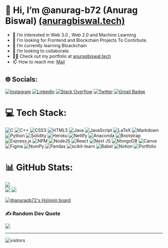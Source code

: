 # 👋 Hi, I’m @anurag-b72 (Anurag Biswal) [(anuragbiswal.tech)](https://www.anuragbiswal.tech/)
- 👀 I’m interested in Web 3.0 , Web 2.0 and Machine Learning 
- 🙌 I'm looking for Frontend and Blockchain Projects To Contirbute.
- 🌱 I’m currently learning Bloackchain
- 💞️ I’m looking to collaborate.
- 👨‍💻 Check out my portfolio at [anuragbiswal.tech](https://www.anuragbiswal.tech/)
- 📫 How to reach me: [Mail](mailto:anurag.biswal0702@gmail.com)
     
## 🌐 Socials:
[![Instagram](https://img.shields.io/badge/Instagram-%23E4405F.svg?logo=Instagram&logoColor=white)](https://instagram.com/mr._anuragbiswal) [![LinkedIn](https://img.shields.io/badge/LinkedIn-%230077B5.svg?logo=linkedin&logoColor=white)](https://linkedin.com/in/anurag-biswal72) [![Stack Overflow](https://img.shields.io/badge/-Stackoverflow-FE7A16?logo=stack-overflow&logoColor=white)](https://stackoverflow.com/users/21104262) [![Twitter](https://img.shields.io/badge/Twitter-%231DA1F2.svg?logo=Twitter&logoColor=white)](https://twitter.com/AnuragBiswal72) [![Gmail Badge](https://img.shields.io/badge/-anurag.biswal0702@gmail.com-db4437?style=flat-square&logo=Gmail&logoColor=white&link=mailto:anurag.biswal0702@gmail.com)](mailto:anurag.biswal0702@gmail.com)      
     
<!-- [![Linkedin Badge](https://img.shields.io/badge/-anuragbiswal72-blue?style=flat-square&logo=Linkedin&logoColor=white&link=https://www.linkedin.com/in/anurag-biswal72/)](https://www.linkedin.com/in/anurag-biswal72/)
[![Twitter Badge](https://img.shields.io/badge/-@AnuragBiswal72-1ca0f1?style=flat-square&labelColor=1ca0f1&logo=twitter&logoColor=white&link=https://twitter.com/AnuragBiswal72)](https://twitter.com/AnuragBiswal72)
[![Instagram Badge](https://img.shields.io/badge/-@mr._anuragbiswal/-f56040?style=flat-square&logo=instagram&logoColor=white&link=https://www.instagram.com/mr._anuragbiswal/)](https://www.instagram.com/mr._anuragbiswal/) -->





# 💻 Tech Stack:
![C](https://img.shields.io/badge/c-%2300599C.svg?style=for-the-badge&logo=c&logoColor=white) ![C++](https://img.shields.io/badge/c++-%2300599C.svg?style=for-the-badge&logo=c%2B%2B&logoColor=white) ![CSS3](https://img.shields.io/badge/css3-%231572B6.svg?style=for-the-badge&logo=css3&logoColor=white) ![HTML5](https://img.shields.io/badge/html5-%23E34F26.svg?style=for-the-badge&logo=html5&logoColor=white) ![Java](https://img.shields.io/badge/java-%23ED8B00.svg?style=for-the-badge&logo=java&logoColor=white) ![JavaScript](https://img.shields.io/badge/javascript-%23323330.svg?style=for-the-badge&logo=javascript&logoColor=%23F7DF1E) ![LaTeX](https://img.shields.io/badge/latex-%23008080.svg?style=for-the-badge&logo=latex&logoColor=white) ![Markdown](https://img.shields.io/badge/markdown-%23000000.svg?style=for-the-badge&logo=markdown&logoColor=white) ![Python](https://img.shields.io/badge/python-3670A0?style=for-the-badge&logo=python&logoColor=ffdd54) ![Solidity](https://img.shields.io/badge/Solidity-%23363636.svg?style=for-the-badge&logo=solidity&logoColor=white) ![Heroku](https://img.shields.io/badge/heroku-%23430098.svg?style=for-the-badge&logo=heroku&logoColor=white) ![Netlify](https://img.shields.io/badge/netlify-%23000000.svg?style=for-the-badge&logo=netlify&logoColor=#00C7B7) ![Anaconda](https://img.shields.io/badge/Anaconda-%2344A833.svg?style=for-the-badge&logo=anaconda&logoColor=white) ![Bootstrap](https://img.shields.io/badge/bootstrap-%23563D7C.svg?style=for-the-badge&logo=bootstrap&logoColor=white) ![Express.js](https://img.shields.io/badge/express.js-%23404d59.svg?style=for-the-badge&logo=express&logoColor=%2361DAFB) ![NPM](https://img.shields.io/badge/NPM-%23000000.svg?style=for-the-badge&logo=npm&logoColor=white) ![NodeJS](https://img.shields.io/badge/node.js-6DA55F?style=for-the-badge&logo=node.js&logoColor=white) ![React](https://img.shields.io/badge/react-%2320232a.svg?style=for-the-badge&logo=react&logoColor=%2361DAFB) ![Next JS](https://img.shields.io/badge/Next-black?style=for-the-badge&logo=next.js&logoColor=white) ![MongoDB](https://img.shields.io/badge/MongoDB-%234ea94b.svg?style=for-the-badge&logo=mongodb&logoColor=white) ![Canva](https://img.shields.io/badge/Canva-%2300C4CC.svg?style=for-the-badge&logo=Canva&logoColor=white) 	![Figma](https://img.shields.io/badge/figma-%23F24E1E.svg?style=for-the-badge&logo=figma&logoColor=white) ![NumPy](https://img.shields.io/badge/numpy-%23013243.svg?style=for-the-badge&logo=numpy&logoColor=white) ![Pandas](https://img.shields.io/badge/pandas-%23150458.svg?style=for-the-badge&logo=pandas&logoColor=white) ![scikit-learn](https://img.shields.io/badge/scikit--learn-%23F7931E.svg?style=for-the-badge&logo=scikit-learn&logoColor=white) ![Babel](https://img.shields.io/badge/Babel-F9DC3e?style=for-the-badge&logo=babel&logoColor=black) ![Notion](https://img.shields.io/badge/Notion-%23000000.svg?style=for-the-badge&logo=notion&logoColor=white) ![Portfolio](https://img.shields.io/badge/Portfolio-%23000000.svg?style=for-the-badge&logo=firefox&logoColor=#FF7139)
# 📊 GitHub Stats:
![](https://github-readme-stats.vercel.app/api?username=anurag-b72&theme=algolia&hide_border=false&include_all_commits=true&count_private=true)<br/>
![](https://github-readme-streak-stats.herokuapp.com/?user=anurag-b72&theme=algolia&hide_border=false)
![](https://github-readme-stats.vercel.app/api/top-langs/?username=anurag-b72&theme=algolia&hide_border=false&include_all_commits=true&count_private=true&layout=compact)




[![@anuragb72's Holopin board](https://holopin.me/anuragb72)](https://holopin.io/@anuragb72)

### ✍️ Random Dev Quote
![](https://quotes-github-readme.vercel.app/api?type=horizontal&theme=radical)

---
![visitors](https://visitor-badge.laobi.icu/badge?page_id=anurag-b72.anurag-b72/)

<!-- Proudly created with GPRM ( https://gprm.itsvg.in ) -->




<!---
anurag-b72/anurag-b72 is a ✨ special ✨ repository because its `README.md` (this file) appears on your GitHub profile.
You can click the Preview link to take a look at your changes.
--->
